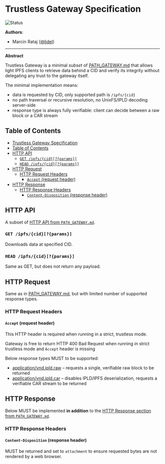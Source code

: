 # Trustless Gateway Specification

![Status](https://img.shields.io/badge/status-wip-orange.svg?style=flat-square)

**Authors**:

- Marcin Rataj ([@lidel](https://github.com/lidel))

----

**Abstract**

Trustless Gateway is a minimal _subset_ of [PATH_GATEWAY.md](./PATH_GATEWAY.md)
that allows light IPFS clients to retrieve data behind a CID and verify its
integrity without delegating any trust to the gateway itself.

The minimal implementation means:

- data is requested by CID, only supported path is `/ipfs/{cid}`
- no path traversal or recursive resolution, no UnixFS/IPLD decoding server-side
- response type is always fully verifiable: client can decide between a raw block or a CAR stream

## Table of Contents

- [Trustless Gateway Specification](#trustless-gateway-specification)
- [Table of Contents](#table-of-contents)
- [HTTP API](#http-api)
  - [`GET /ipfs/{cid}[?{params}]`](#get-ipfscidparams)
  - [`HEAD /ipfs/{cid}[?{params}]`](#head-ipfscidparams)
- [HTTP Request](#http-request)
  - [HTTP Request Headers](#http-request-headers)
    - [`Accept` (request header)](#accept-request-header)
- [HTTP Response](#http-response)
  - [HTTP Response Headers](#http-response-headers)
    - [`Content-Disposition` (response header)](#content-disposition-response-header)

## HTTP API

A subset of [HTTP API from `PATH_GATEWAY.md`](./PATH_GATEWAY.md#http-api).

### `GET /ipfs/{cid}[?{params}]`

Downloads data at specified CID.

### `HEAD /ipfs/{cid}[?{params}]`

Same as GET, but does not return any payload.

## HTTP Request

Same as in [PATH_GATEWAY.md](./PATH_GATEWAY.md#http-request), but with limited number of supported response types.

### HTTP Request Headers

#### `Accept` (request header)

This HTTP header is required when running in a strict, trustless mode.

Gateway is free to return HTTP 400 Bad Request when running in strict trustless
mode and  `Accept` header is missing

Below response types MUST to be supported:
- [application/vnd.ipld.raw](https://www.iana.org/assignments/media-types/application/vnd.ipld.raw) – requests a single, verifiable raw block to be returned
- [application/vnd.ipld.car](https://www.iana.org/assignments/media-types/application/vnd.ipld.car) – disables IPLD/IPFS deserialization, requests a verifiable CAR stream to be returned

## HTTP Response

Below MUST be implemented **in addition** to the [HTTP Response section from `PATH_GATEWAY.md`](./PATH_GATEWAY.md#http-response).

### HTTP Response Headers

#### `Content-Disposition` (response header)

MUST be returned and set to `attachment` to ensure requested bytes are not rendered by a web browser.
